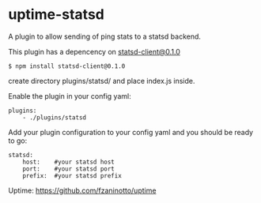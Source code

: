 # uptime-statsd
A plugin to allow sending of ping stats to a statsd backend.

This plugin has a depencency on statsd-client@0.1.0

    $ npm install statsd-client@0.1.0

create directory plugins/statsd/ and place index.js inside.

Enable the plugin in your config yaml:

    plugins:
        - ./plugins/statsd

Add your plugin configuration to your config yaml and you should be ready to go:

    statsd:
        host:    #your statsd host
        port:    #your statsd port
        prefix:  #your statsd prefix

Uptime: https://github.com/fzaninotto/uptime
